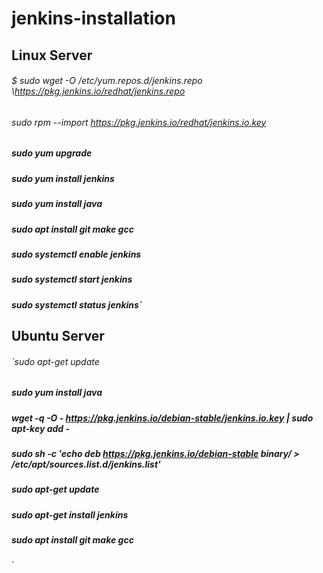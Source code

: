 # jenkins-installation

## Linux Server
###### $ sudo wget -O /etc/yum.repos.d/jenkins.repo \https://pkg.jenkins.io/redhat/jenkins.repo
###### sudo rpm --import https://pkg.jenkins.io/redhat/jenkins.io.key
##### sudo yum upgrade
##### sudo yum install jenkins
##### sudo yum install java
##### sudo apt install git make gcc 
##### sudo systemctl enable jenkins
##### sudo systemctl start jenkins
##### sudo systemctl status jenkins`


## Ubuntu Server
###### `sudo apt-get update
#####  sudo yum install java
#####  wget -q -O - https://pkg.jenkins.io/debian-stable/jenkins.io.key | sudo apt-key add -
##### sudo sh -c 'echo deb https://pkg.jenkins.io/debian-stable binary/ > /etc/apt/sources.list.d/jenkins.list'
##### sudo apt-get update
##### sudo apt-get install jenkins
##### sudo apt install git make gcc 
`
